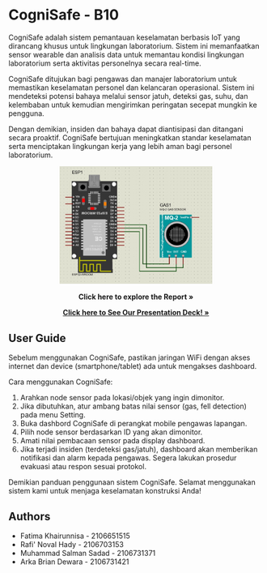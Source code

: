 
# CogniSafe - B10

CogniSafe adalah sistem pemantauan keselamatan berbasis IoT yang dirancang khusus untuk lingkungan laboratorium. Sistem ini memanfaatkan sensor wearable dan analisis data untuk memantau kondisi lingkungan laboratorium serta aktivitas personelnya secara real-time.

CogniSafe ditujukan bagi pengawas dan manajer laboratorium untuk memastikan keselamatan personel dan kelancaran operasional. Sistem ini mendeteksi potensi bahaya melalui sensor jatuh, deteksi gas, suhu, dan kelembaban untuk kemudian mengirimkan peringatan secepat mungkin ke pengguna.

Dengan demikian, insiden dan bahaya dapat diantisipasi dan ditangani secara proaktif. CogniSafe bertujuan meningkatkan standar keselamatan serta menciptakan lingkungan kerja yang lebih aman bagi personel laboratorium.

<p align="center">
<img src= "Documents/Rangkaian Skematik (Proteus).jpg"  width="60%" height="30%">

<p align="center">
<a src="Documents/B-10.pdf"><strong>Click here to explore the Report »</strong></a>

<p align="center">
<a href="https://www.canva.com/design/DAF2c1gNOHk/eZOWZygkRRGGKIpZU_bsJQ/edit?utm_content=DAF2c1gNOHk&utm_campaign=designshare&utm_medium=link2&utm_source=sharebutton"><strong>Click here to See Our Presentation Deck! »</strong></a>

## User Guide
Sebelum menggunakan CogniSafe, pastikan jaringan WiFi dengan akses internet dan device (smartphone/tablet) ada untuk mengakses dashboard.


Cara menggunakan CogniSafe:

1. Arahkan node sensor pada lokasi/objek yang ingin dimonitor.
2. Jika dibutuhkan, atur ambang batas nilai sensor (gas, fell detection) pada menu Setting.
3. Buka dashbord CogniSafe di perangkat mobile pengawas lapangan.
4. Pilih node sensor berdasarkan ID yang akan dimonitor.
5. Amati nilai pembacaan sensor pada display dashboard.
6. Jika terjadi insiden (terdeteksi gas/jatuh), dashboard akan memberikan notifikasi dan alarm kepada pengawas. Segera lakukan prosedur evakuasi atau respon sesuai protokol.

Demikian panduan penggunaan sistem CogniSafe. Selamat menggunakan sistem kami untuk menjaga keselamatan konstruksi Anda!

## Authors
* Fatima Khairunnisa - 2106651515
* Rafi' Noval Hady - 2106703153
* Muhammad Salman Sadad - 2106731371
* Arka Brian Dewara - 2106731421
